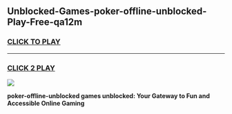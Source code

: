 
## Unblocked-Games-poker-offline-unblocked-Play-Free-qa12m
<h3>
<a href="https://premium76.site?title=poker-offline-unblocked&ref=21A">CLICK TO PLAY</a></h3>
<hr>

<h3>
<a href="https://premium76.site?title=poker-offline-unblocked&ref=21A">CLICK 2 PLAY</a>
  
</h3>

<a href="https://premium76.site?title=poker-offline-unblocked&ref=21A"><img src="https://clearcache.store/games.png"></a>


**poker-offline-unblocked games unblocked: Your Gateway to Fun and Accessible Online Gaming**
